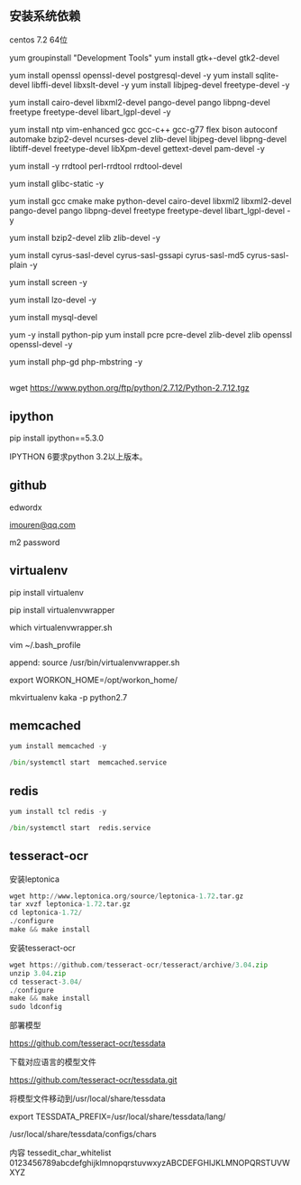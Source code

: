 
## 安装系统依赖

centos 7.2 64位


yum groupinstall "Development Tools"
yum install gtk+-devel gtk2-devel

yum install openssl openssl-devel postgresql-devel -y
yum install sqlite-devel libffi-devel libxslt-devel -y
yum install libjpeg-devel freetype-devel -y

yum install cairo-devel libxml2-devel pango-devel pango libpng-devel freetype freetype-devel libart_lgpl-devel -y

yum install ntp vim-enhanced gcc gcc-c++ gcc-g77 flex bison autoconf automake bzip2-devel ncurses-devel zlib-devel libjpeg-devel libpng-devel libtiff-devel freetype-devel libXpm-devel gettext-devel  pam-devel -y

yum install -y rrdtool perl-rrdtool rrdtool-devel

yum install glibc-static -y

yum install gcc cmake make python-devel cairo-devel libxml2 libxml2-devel pango-devel pango libpng-devel freetype freetype-devel libart_lgpl-devel -y

yum install bzip2-devel zlib zlib-devel -y

yum install cyrus-sasl-devel cyrus-sasl-gssapi cyrus-sasl-md5 cyrus-sasl-plain -y

yum install screen -y

yum install lzo-devel -y

yum install mysql-devel

yum -y install python-pip
yum install pcre pcre-devel zlib-devel zlib openssl openssl-devel -y

yum install php-gd php-mbstring -y


##

wget https://www.python.org/ftp/python/2.7.12/Python-2.7.12.tgz

## ipython

pip install ipython==5.3.0

IPYTHON 6要求python 3.2以上版本。


## github

edwordx

imouren@qq.com

m2 password

## virtualenv

pip install virtualenv

pip install virtualenvwrapper

which virtualenvwrapper.sh

vim ~/.bash_profile

append: source /usr/bin/virtualenvwrapper.sh

export WORKON_HOME=/opt/workon_home/

mkvirtualenv kaka -p python2.7


## memcached

```python
yum install memcached -y

/bin/systemctl start  memcached.service
```

## redis

```python
yum install tcl redis -y

/bin/systemctl start  redis.service
```


## tesseract-ocr
安装leptonica

```python
wget http://www.leptonica.org/source/leptonica-1.72.tar.gz
tar xvzf leptonica-1.72.tar.gz
cd leptonica-1.72/
./configure
make && make install
```

安装tesseract-ocr

```python
wget https://github.com/tesseract-ocr/tesseract/archive/3.04.zip
unzip 3.04.zip
cd tesseract-3.04/
./configure
make && make install
sudo ldconfig
```

部署模型

https://github.com/tesseract-ocr/tessdata

下载对应语言的模型文件

https://github.com/tesseract-ocr/tessdata.git

将模型文件移动到/usr/local/share/tessdata


export TESSDATA_PREFIX=/usr/local/share/tessdata/lang/

/usr/local/share/tessdata/configs/chars

内容
tessedit_char_whitelist 0123456789abcdefghijklmnopqrstuvwxyzABCDEFGHIJKLMNOPQRSTUVWXYZ


